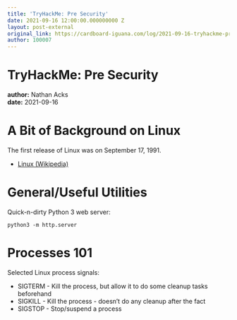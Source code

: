 ```yaml
---
title: 'TryHackMe: Pre Security'
date: 2021-09-16 12:00:00.000000000 Z
layout: post-external
original_link: https://cardboard-iguana.com/log/2021-09-16-tryhackme-pre-security.html
author: 100007
---
```


# TryHackMe: Pre Security

**author:** Nathan Acks  
**date:** 2021-09-16

# A Bit of Background on Linux

The first release of Linux was on September 17, 1991.

- [Linux (Wikipedia)](https://en.wikipedia.org/wiki/Linux)

# General/Useful Utilities

Quick-n-dirty Python 3 web server:

```
python3 -m http.server
```

# Processes 101

Selected Linux process signals:

- SIGTERM - Kill the process, but allow it to do some cleanup tasks beforehand
- SIGKILL - Kill the process - doesn’t do any cleanup after the fact
- SIGSTOP - Stop/suspend a process
